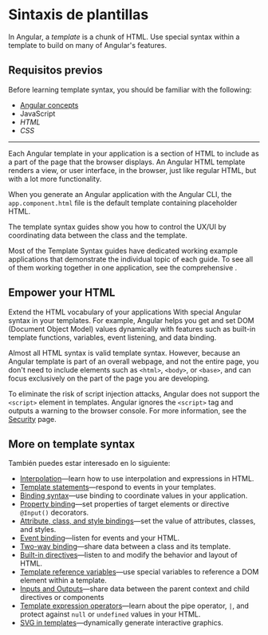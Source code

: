 # Sintaxis de plantillas

In Angular, a *template* is a chunk of HTML.
Use special syntax within a template to build on many of Angular's features.


## Requisitos previos

Before learning template syntax, you should be familiar with the following:

* [Angular concepts](guide/architecture)
* JavaScript
* *HTML*
* *CSS*


<!-- Do we still need the following section? It seems more relevant to those coming from AngularJS, which is now 7 versions ago. -->
<!-- You may be familiar with the component/template duality from your experience with model-view-controller (MVC) or model-view-viewmodel (MVVM).
In Angular, the component plays the part of the controller/viewmodel, and the template represents the view. -->

<hr />

Each Angular template in your application is a section of HTML to include as a part of the page that the browser displays.
An Angular HTML template renders a view, or user interface, in the browser, just like regular HTML, but with a lot more functionality.

When you generate an Angular application with the Angular CLI, the `app.component.html` file is the default template containing placeholder HTML.

The template syntax guides show you how to control the UX/UI by coordinating data between the class and the template.

<div class="is-helpful alert">

Most of the Template Syntax guides have dedicated working example applications that demonstrate the individual topic of each guide.
To see all of them working together in one application, see the comprehensive <live-example title="Template Syntax Live Code"></live-example>.

</div>


## Empower your HTML

Extend the HTML vocabulary of your applications With special Angular syntax in your templates.
For example, Angular helps you get and set DOM (Document Object Model) values dynamically with features such as built-in template functions, variables, event listening, and data binding.

Almost all HTML syntax is valid template syntax.
However, because an Angular template is part of an overall webpage, and not the entire page, you don't need to include elements such as `<html>`, `<body>`, or `<base>`, and can focus exclusively on the part of the page you are developing.


<div class="alert is-important">

To eliminate the risk of script injection attacks, Angular does not support the `<script>` element in templates.
Angular ignores the `<script>` tag and outputs a warning to the browser console.
For more information, see the [Security](guide/security) page.

</div>


## More on template syntax

También puedes estar interesado en lo siguiente:

* [Interpolation](guide/interpolation)&mdash;learn how to use interpolation and expressions in HTML.
* [Template statements](guide/template-statements)&mdash;respond to events in your templates.
* [Binding syntax](guide/binding-syntax)&mdash;use binding to coordinate values in your application.
* [Property binding](guide/property-binding)&mdash;set properties of target elements or directive `@Input()` decorators.
* [Attribute, class, and style bindings](guide/attribute-binding)&mdash;set the value of attributes, classes, and styles.
* [Event binding](guide/event-binding)&mdash;listen for events and your HTML.
* [Two-way binding](guide/two-way-binding)&mdash;share data between a class and its template.
* [Built-in directives](guide/built-in-directives)&mdash;listen to and modify the behavior and layout of HTML.
* [Template reference variables](guide/template-reference-variables)&mdash;use special variables to reference a DOM element within a template.
* [Inputs and Outputs](guide/inputs-outputs)&mdash;share data between the parent context and child directives or components
* [Template expression operators](guide/template-expression-operators)&mdash;learn about the pipe operator, `|`, and protect against `null` or `undefined` values in your HTML.
* [SVG in templates](guide/svg-in-templates)&mdash;dynamically generate interactive graphics.
